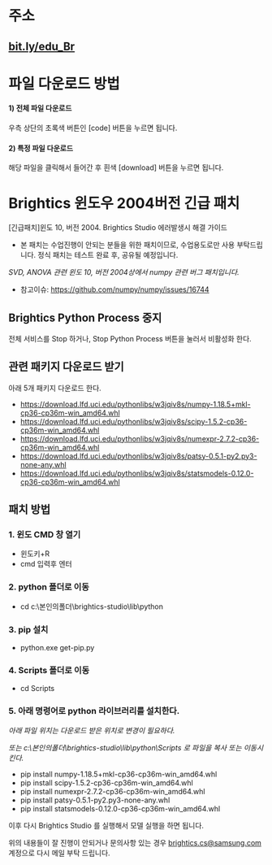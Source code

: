 # 주소

## [bit.ly/edu_Br](https://bit.ly/edu_Br)

# 파일 다운로드 방법

#### 1) 전체 파일 다운로드 
우측 상단의 초록색 버튼인 [code] 버튼을 누르면 됩니다.

#### 2) 특정 파일 다운로드
해당 파일을 클릭해서 들어간 후 흰색 [download] 버튼을 누르면 됩니다.

# Brightics 윈도우 2004버전 긴급 패치
[긴급패치]윈도 10, 버전 2004. Brightics Studio 에러발생시 해결 가이드

* 본 패치는 수업진행이 안되는 분들을 위한 패치이므로, 수업용도로만 사용 부탁드립니다. 
정식 패치는 테스트 완료 후, 공유될 예정입니다. 
 
*SVD, ANOVA 관련 윈도 10, 버전 2004상에서 numpy 관련 버그 패치입니다.*
- 참고이슈: https://github.com/numpy/numpy/issues/16744

## Brightics Python Process 중지 
전체 서비스를 Stop 하거나, Stop Python Process 버튼을 눌러서 비활성화 한다.

## 관련 패키지 다운로드 받기 
아래 5개 패키지 다운로드 한다.

- https://download.lfd.uci.edu/pythonlibs/w3jqiv8s/numpy-1.18.5+mkl-cp36-cp36m-win_amd64.whl
- https://download.lfd.uci.edu/pythonlibs/w3jqiv8s/scipy-1.5.2-cp36-cp36m-win_amd64.whl
- https://download.lfd.uci.edu/pythonlibs/w3jqiv8s/numexpr-2.7.2-cp36-cp36m-win_amd64.whl
- https://download.lfd.uci.edu/pythonlibs/w3jqiv8s/patsy-0.5.1-py2.py3-none-any.whl
- https://download.lfd.uci.edu/pythonlibs/w3jqiv8s/statsmodels-0.12.0-cp36-cp36m-win_amd64.whl

## 패치 방법

### 1. 윈도 CMD 창 열기
- 윈도키+R  
- cmd 입력후 엔터 

### 2. python 폴더로 이동
- cd c:\본인의폴더\brightics-studio\lib\python

### 3. pip 설치
- python.exe get-pip.py

### 4. Scripts 폴더로 이동
- cd Scripts

### 5. 아래 명령어로 python 라이브러리를 설치한다.
*아래 파일 위치는 다운로드 받은 위치로 변경이 필요하다.*

*또는 c:\본인의폴더\brightics-studio\lib\python\Scripts 로 파일을 복사 또는 이동시킨다.*

- pip install numpy-1.18.5+mkl-cp36-cp36m-win_amd64.whl
- pip install scipy-1.5.2-cp36-cp36m-win_amd64.whl
- pip install numexpr-2.7.2-cp36-cp36m-win_amd64.whl
- pip install patsy-0.5.1-py2.py3-none-any.whl
- pip install statsmodels-0.12.0-cp36-cp36m-win_amd64.whl

이후 다시 Brightics Studio 를 실행해서 모델 실행을 하면 됩니다. 

위의 내용들이 잘 진행이 안되거나 문의사항 있는 경우 brightics.cs@samsung.com 계정으로 다시 메일 부탁 드립니다.
